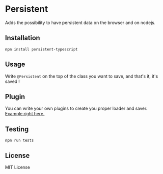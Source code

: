 # Persistent

Adds the possibility to have persistent data on the browser and on nodejs.

## Installation

```
npm install persistent-typescript
```

## Usage

Write `@Persistent` on the top of the class you want to save, and that's it, it's saved !

## Plugin

You can write your own plugins to create you proper loader and saver.  
[Example right here.](https://github.com/JulienTD/Persistent-TypeScript/tree/dev/example/)

## Testing

```
npm run tests
```

## License

MIT License
